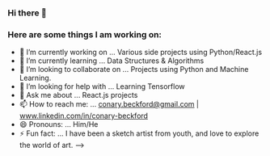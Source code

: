 ### Hi there 👋
### Here are some things I am working on:


- 🔭 I’m currently working on ... Various side projects using Python/React.js
- 🌱 I’m currently learning ... Data Structures & Algorithms
- 👯 I’m looking to collaborate on ... Projects using Python and Machine Learning.
- 🤔 I’m looking for help with ... Learning Tensorflow
- 💬 Ask me about ... React.js projects
- 📫 How to reach me: ... conary.beckford@gmail.com | www.linkedin.com/in/conary-beckford
- 😄 Pronouns: ... Him/He
- ⚡ Fun fact: ... I have been a sketch artist from youth, and love to explore the world of art.
-->
